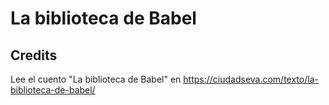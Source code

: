# La biblioteca de Babel

## Credits
Lee el cuento "La biblioteca de Babel" en
https://ciudadseva.com/texto/la-biblioteca-de-babel/
